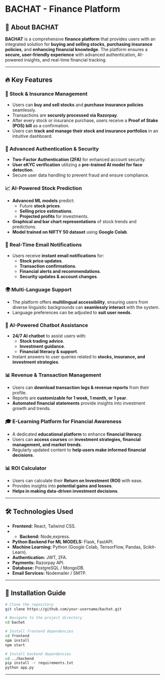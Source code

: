 ﻿# BACHAT - Finance Platform

## 🚀 About BACHAT
**BACHAT** is a comprehensive **finance platform** that provides users with an integrated solution for **buying and selling stocks**, **purchasing insurance policies**, and **enhancing financial knowledge**. The platform ensures a **secure, user-friendly experience** with advanced authentication, AI-powered insights, and real-time financial tracking.

---

## 🔥 Key Features

### 🏦 Stock & Insurance Management
- Users can **buy and sell stocks** and **purchase insurance policies** seamlessly.
- Transactions are **securely processed via Razorpay**.
- After every stock or insurance purchase, users receive a **Proof of Stake (POS) bill** as a confirmation.
- Users can **track and manage their stock and insurance portfolios** in an intuitive dashboard.

### 🔐 Advanced Authentication & Security
- **Two-Factor Authentication (2FA)** for enhanced account security.
- **User eKYC verification** utilizing a **pre-trained AI model for face detection**.
- Secure user data handling to prevent fraud and ensure compliance.

### 📈 AI-Powered Stock Prediction
- **Advanced ML models** predict:
  - Future **stock prices**.
  - **Selling price estimations**.
  - **Projected profits** for investments.
- **Graphical and bar chart representations** of stock trends and predictions.
- **Model trained on NIFTY 50 dataset** using **Google Colab**.

### 📧 Real-Time Email Notifications
- Users receive **instant email notifications** for:
  - **Stock price updates**.
  - **Transaction confirmations**.
  - **Financial alerts and recommendations**.
  - **Security updates & account changes**.

### 🌍 Multi-Language Support
- The platform offers **multilingual accessibility**, ensuring users from diverse linguistic backgrounds can **seamlessly interact** with the system.
- Language preferences can be adjusted to **suit user needs**.

### 🤖 AI-Powered Chatbot Assistance
- **24/7 AI chatbot** to assist users with:
  - **Stock trading advice**.
  - **Investment guidance**.
  - **Financial literacy & support**.
- Instant answers to user queries related to **stocks, insurance, and investment strategies**.

### 📊 Revenue & Transaction Management
- Users can **download transaction logs & revenue reports** from their profile.
- Reports are **customizable for 1 week, 1 month, or 1 year**.
- **Automated financial statements** provide insights into investment growth and trends.

### 🎓 E-Learning Platform for Financial Awareness
- A dedicated **educational platform** to enhance **financial literacy**.
- Users can **access courses** on **investment strategies, financial management, and market trends**.
- Regularly updated content to **help users make informed financial decisions**.

### 📊 ROI Calculator
- Users can calculate their **Return on Investment (ROI)** with ease.
- Provides insights into **potential gains and losses**.
- **Helps in making data-driven investment decisions**.

---

## 🛠️ Technologies Used
- **Frontend:** React, Tailwind CSS.
- - **Backend:** Node,express.
- **Python Backend For ML MODELS:** Flask, FastAPI.
- **Machine Learning:** Python (Google Colab, TensorFlow, Pandas, Scikit-Learn).
- **Authentication:** JWT, 2FA.
- **Payments:** Razorpay API.
- **Database:** PostgreSQL / MongoDB.
- **Email Services:** Nodemailer / SMTP.

---

## 📜 Installation Guide
```sh
# Clone the repository
git clone https://github.com/your-username/bachat.git

# Navigate to the project directory
cd bachat

# Install frontend dependencies
cd frontend
npm install
npm start

# Install backend dependencies
cd ../backend
pip install -r requirements.txt
python app.py
```

---



